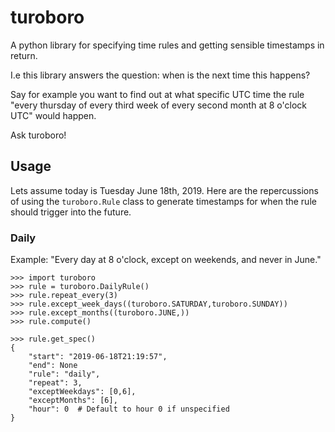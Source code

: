 # turoboro
A python library for specifying time rules and getting sensible timestamps in return.

I.e this library answers the question: when is the next time this happens?

Say for example you want to find out at what specific UTC time the rule "every thursday of every
third week of every second month at 8 o'clock UTC" would happen.

Ask turoboro! 


## Usage

Lets assume today is Tuesday June 18th, 2019. Here are the repercussions of using the `turoboro.Rule`
class to generate timestamps for when the rule should trigger into the future.

### Daily

Example: "Every day at 8 o'clock, except on weekends, and never in June."

    >>> import turoboro
    >>> rule = turoboro.DailyRule()
    >>> rule.repeat_every(3)
    >>> rule.except_week_days((turoboro.SATURDAY,turoboro.SUNDAY))
    >>> rule.except_months((turoboro.JUNE,))
    >>> rule.compute()
    
    >>> rule.get_spec()
    {
        "start": "2019-06-18T21:19:57",
        "end": None
        "rule": "daily",
        "repeat": 3,
        "exceptWeekdays": [0,6],
        "exceptMonths": [6],
        "hour": 0  # Default to hour 0 if unspecified
    }
    